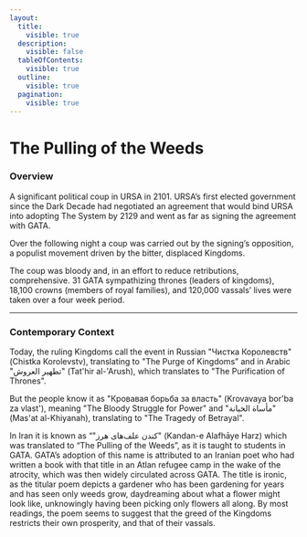 ```yaml
---
layout:
  title:
    visible: true
  description:
    visible: false
  tableOfContents:
    visible: true
  outline:
    visible: true
  pagination:
    visible: true
---
```


# The Pulling of the Weeds

### Overview

A significant political coup in URSA in 2101. URSA’s first elected government since the Dark Decade had negotiated an agreement that would bind URSA into adopting The System by 2129 and went as far as signing the agreement with GATA.

Over the following night a coup was carried out by the signing’s opposition, a populist movement driven by the bitter, displaced Kingdoms.

The coup was bloody and, in an effort to reduce retributions, comprehensive. 31 GATA sympathizing thrones (leaders of kingdoms), 18,100 crowns (members of royal families), and 120,000 vassals’ lives were taken over a four week period.

***

### Contemporary Context

Today, the ruling Kingdoms call the event in Russian "Чистка Королевств" (Chistka Korolevstv), translating to "The Purge of Kingdoms” and in Arabic "تطهير العروش" (Tat'hir al-'Arush), which translates to "The Purification of Thrones".

But the people know it as "Кровавая борьба за власть" (Krovavaya bor'ba za vlast'), meaning "The Bloody Struggle for Power" and "مأساة الخيانة" (Mas'at al-Khiyanah), translating to "The Tragedy of Betrayal".

In Iran it is known as “"کندن علف‌های هرز" (Kandan-e Alafhāye Harz) which was translated to “The Pulling of the Weeds”, as it is taught to students in GATA. GATA’s adoption of this name is attributed to an Iranian poet who had written a book with that title in an Atlan refugee camp in the wake of the atrocity, which was then widely circulated across GATA. The title is ironic, as the titular poem depicts a gardener who has been gardening for years and has seen only weeds grow, daydreaming about what a flower might look like, unknowingly having been picking only flowers all along. By most readings, the poem seems to suggest that the greed of the Kingdoms restricts their own prosperity, and that of their vassals.

